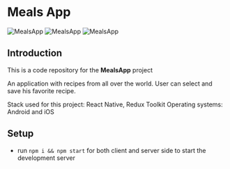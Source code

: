 # Meals App

![MealsApp](https://piotr.rzadkowolski.dev/assets/mobile/proj1b.webp)
![MealsApp](https://piotr.rzadkowolski.dev/assets/mobile/proj1c.webp)
![MealsApp](https://piotr.rzadkowolski.dev/assets/mobile/proj1d.webp)

## Introduction
This is a code repository for the **MealsApp** project

An application with recipes from all over the world. User can select and save his favorite recipe.

Stack used for this project: React Native, Redux Toolkit
Operating systems: Android and iOS

## Setup
- run ```npm i && npm start``` for both client and server side to start the development server
